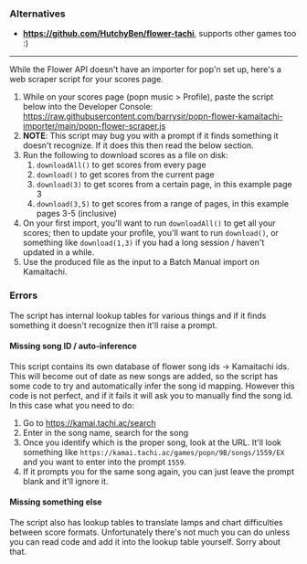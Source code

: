 ### Alternatives

 * **https://github.com/HutchyBen/flower-tachi**, supports other games too :)

---

While the Flower API doesn't have an importer for pop'n set up, here's a web scraper script for your scores page.

1. While on your scores page (popn music > Profile), paste the script below into the Developer Console: https://raw.githubusercontent.com/barrysir/popn-flower-kamaitachi-importer/main/popn-flower-scraper.js
2. **NOTE**: This script may bug you with a prompt if it finds something it doesn't recognize. If it does this then read the below section.
3. Run the following to download scores as a file on disk:
   1. `downloadAll()` to get scores from every page
   2. `download()` to get scores from the current page
   3. `download(3)` to get scores from a certain page, in this example page 3
   4. `download(3,5)` to get scores from a range of pages, in this example pages 3-5 (inclusive)
4. On your first import, you'll want to run `downloadAll()` to get all your scores; then to update your profile, you'll want to run `download()`, or something like `download(1,3)` if you had a long session / haven't updated in a while.
5. Use the produced file as the input to a Batch Manual import on Kamaitachi.

### Errors

The script has internal lookup tables for various things and if it finds something it doesn't recognize then it'll raise a prompt.

#### Missing song ID / auto-inference

This script contains its own database of flower song ids -> Kamaitachi ids. This will become out of date as new songs are added, so the script has some code to try and automatically infer the song id mapping. However this code is not perfect, and if it fails it will ask you to manually find the song id. In this case what you need to do:

1. Go to https://kamai.tachi.ac/search
2. Enter in the song name, search for the song
3. Once you identify which is the proper song, look at the URL. It'll look something like `https://kamai.tachi.ac/games/popn/9B/songs/1559/EX` and you want to enter into the prompt `1559`.
4. If it prompts you for the same song again, you can just leave the prompt blank and it'll ignore it.

#### Missing something else

The script also has lookup tables to translate lamps and chart difficulties between score formats. Unfortunately there's not much you can do unless you can read code and add it into the lookup table yourself. Sorry about that.
